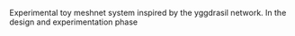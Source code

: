 Experimental toy meshnet system inspired by the yggdrasil network. In the design and experimentation phase
